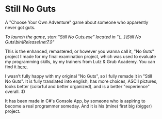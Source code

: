 # Still No Guts
A "Choose Your Own Adventure" game about someone who apparently never got guts.

*To launch the game, start "Still No Guts.exe" located in "(...)\Still No Guts\bin\Release\net7.0"*

This is the enhanced, remastered, or however you wanna call it, "No Guts" project I made for my final examination project, which was used to evaluate my programming skills, by my trainers from Lutz & Grub Academy.
You can find it [here](https://github.com/Ciocolici/No-Guts-CSharp-Console-App).

I wasn't fully happy with my original "No Guts", so I fully remade it in "Still No Guts". It is fully translated into english, has more choices, ASCII pictures, looks better (colorful and better organized), and is a better "experience" overall. :D

It has been made in C#'s Console App, by someone who is aspiring to become a real programmer someday. And it is his (mine) first big (bigger) project.
